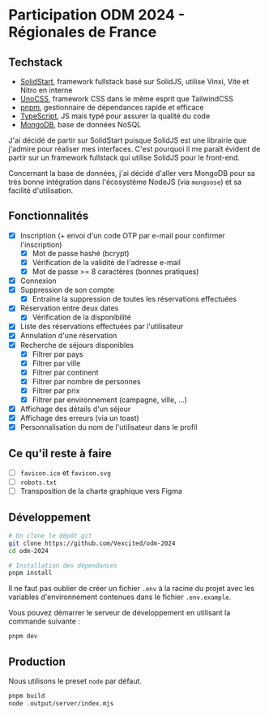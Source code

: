 # Participation ODM 2024 - Régionales de France

## Techstack

- [SolidStart](https://start.solidjs.com), framework fullstack basé sur SolidJS, utilise Vinxi, Vite et Nitro en interne
- [UnoCSS](https://unocss.dev), framework CSS dans le même esprit que TailwindCSS
- [pnpm](https://pnpm.io), gestionnaire de dépendances rapide et efficace
- [TypeScript](https://www.typescriptlang.org), JS mais typé pour assurer la qualité du code 
- [MongoDB](https://www.mongodb.com), base de données NoSQL

J'ai décidé de partir sur SolidStart puisque SolidJS est une librairie que j'admire pour réaliser mes interfaces.
C'est pourquoi il me paraît évident de partir sur un framework fullstack qui utilise SolidJS pour le front-end.

Concernant la base de données, j'ai décidé d'aller vers MongoDB pour sa très bonne intégration dans l'écosystème NodeJS (via `mongoose`) et sa facilité d'utilisation.

## Fonctionnalités

- [x] Inscription (+ envoi d'un code OTP par e-mail pour confirmer l'inscription)
  - [x] Mot de passe hashé (bcrypt)
  - [x] Vérification de la validité de l'adresse e-mail
  - [x] Mot de passe >= 8 caractères (bonnes pratiques)
- [x] Connexion
- [x] Suppression de son compte
  - [x] Entraine la suppression de toutes les réservations effectuées
- [x] Réservation entre deux dates
  - [x] Vérification de la disponibilité
- [x] Liste des réservations effectuées par l'utilisateur
- [x] Annulation d'une réservation 
- [x] Recherche de séjours disponibles
  - [x] Filtrer par pays
  - [x] Filtrer par ville
  - [x] Filtrer par continent
  - [x] Filtrer par nombre de personnes
  - [x] Filtrer par prix
  - [x] Filtrer par environnement (campagne, ville, ...)
- [x] Affichage des détails d'un séjour
- [x] Affichage des erreurs (via un toast)
- [x] Personnalisation du nom de l'utilisateur dans le profil

## Ce qu'il reste à faire

- [ ] `favicon.ico` et `favicon.svg`
- [ ] `robots.txt`
- [ ] Transposition de la charte graphique vers Figma

## Développement

```bash
# On clone le dépôt git
git clone https://github.com/Vexcited/odm-2024
cd odm-2024

# Installation des dépendances
pnpm install
```

Il ne faut pas oublier de créer un fichier `.env` à la racine du projet avec les variables d'environnement contenues dans le fichier `.env.example`.

Vous pouvez démarrer le serveur de développement en utilisant la commande suivante :

```bash
pnpm dev
```

## Production

Nous utilisons le preset `node` par défaut.

```bash
pnpm build
node .output/server/index.mjs
```

